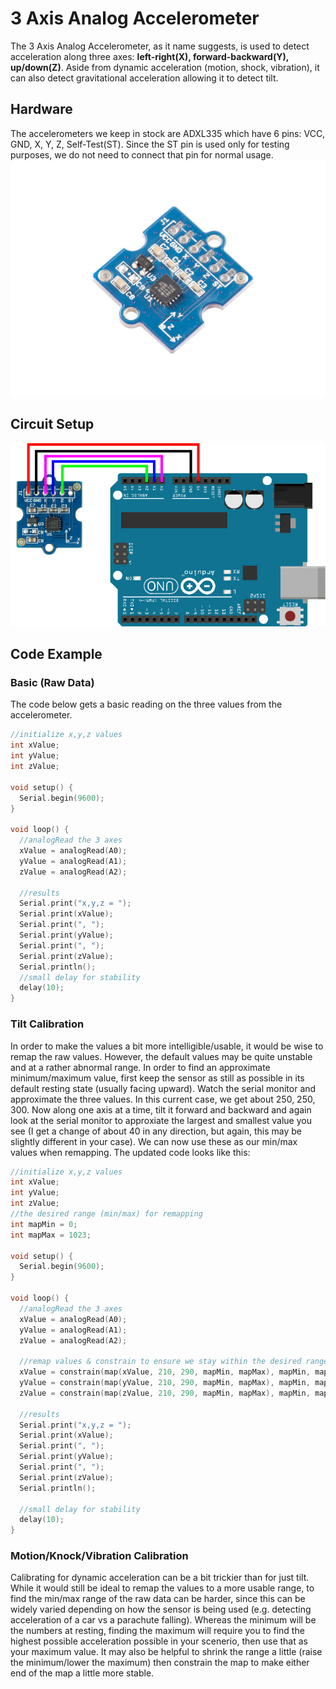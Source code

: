 # 3 Axis Analog Accelerometer
The 3 Axis Analog Accelerometer, as it name suggests, is used to detect acceleration along three axes: **left-right(X), forward-backward(Y), up/down(Z)**. Aside from dynamic acceleration (motion, shock, vibration), it can also detect gravitational acceleration allowing it to detect tilt.
## Hardware
The accelerometers we keep in stock are ADXL335 which have 6 pins: VCC, GND, X, Y, Z, Self-Test(ST). Since the ST pin is used only for testing purposes, we do not need to connect that pin for normal usage.
![adxl335](./images/adxl335.png)

## Circuit Setup
![adxl335 setup](./images/adxl335Circuit.png)

## Code Example
### Basic (Raw Data)
The code below gets a basic reading on the three values from the accelerometer. 
```C++
//initialize x,y,z values
int xValue;
int yValue;
int zValue;

void setup() {
  Serial.begin(9600);
}

void loop() {
  //analogRead the 3 axes
  xValue = analogRead(A0);
  yValue = analogRead(A1);
  zValue = analogRead(A2);

  //results
  Serial.print("x,y,z = ");
  Serial.print(xValue);
  Serial.print(", ");
  Serial.print(yValue);
  Serial.print(", ");
  Serial.print(zValue);
  Serial.println();
  //small delay for stability
  delay(10);
}
```
### Tilt Calibration
In order to make the values a bit more intelligible/usable, it would be wise to remap the raw values. However, the default values may be quite unstable and at a rather abnormal range. In order to find an approximate minimum/maximum value, first keep the sensor as still as possible in its default resting state (usually facing upward). Watch the serial monitor and approximate the three values. In this current case, we get about 250, 250, 300. Now along one axis at a time, tilt it forward and backward and again look at the serial monitor to approxiate the largest and smallest value you see (I get a change of about 40 in any direction, but again, this may be slightly different in your case). We can now use these as our min/max values when remapping. The updated code looks like this:

```C++
//initialize x,y,z values
int xValue;
int yValue;
int zValue;
//the desired range (min/max) for remapping
int mapMin = 0;
int mapMax = 1023;

void setup() {
  Serial.begin(9600);
}

void loop() {
  //analogRead the 3 axes
  xValue = analogRead(A0);
  yValue = analogRead(A1);
  zValue = analogRead(A2);

  //remap values & constrain to ensure we stay within the desired range
  xValue = constrain(map(xValue, 210, 290, mapMin, mapMax), mapMin, mapMax);
  yValue = constrain(map(yValue, 210, 290, mapMin, mapMax), mapMin, mapMax);
  zValue = constrain(map(zValue, 210, 290, mapMin, mapMax), mapMin, mapMax);

  //results
  Serial.print("x,y,z = ");
  Serial.print(xValue);
  Serial.print(", ");
  Serial.print(yValue);
  Serial.print(", ");
  Serial.print(zValue);
  Serial.println();

  //small delay for stability
  delay(10);
}
```

### Motion/Knock/Vibration Calibration

Calibrating for dynamic acceleration can be a bit trickier than for just tilt. While it would still be ideal to remap the values to a more usable range, to find the min/max range of the raw data can be harder, since this can be widely varied depending on how the sensor is being used (e.g. detecting acceleration of a car vs a parachute falling). Whereas the minimum will be the numbers at resting, finding the maximum will require you to find the highest possible acceleration possible in your scenerio, then use that as your maximum value. It may also be helpful to shrink the range a little (raise the minimum/lower the maximum) then constrain the map to make either end of the map a little more stable.
